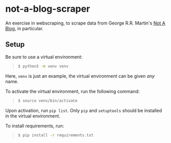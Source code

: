 # not-a-blog-scraper

An exercise in webscraping, to scrape data from George R.R. Martin's [Not A Blog](https://georgerrmartin.com/notablog/), in particular.

## Setup

Be sure to use a virtual environment:
> ```sh
> $ python3 -m venv venv
> ```
Here, `venv` is just an example, the virtual environment can be given *any* name.

To activate the virtual environment, run the following command:
> ```sh
> $ source venv/bin/activate
> ```

Upon activation, run `pip list`. Only `pip` and `setuptools` should be installed in the virtual environment.

To install requirements, run:
> ```sh
> $ pip install -r requirements.txt
> ```